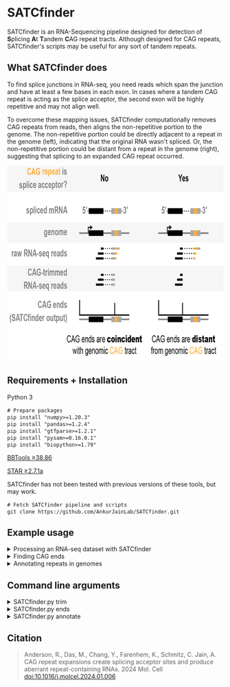 # SATCfinder
SATCfinder is an RNA-Sequencing pipeline designed for detection of **S**plicing **A**t **T**andem **C**AG repeat tracts. 
Although designed for CAG repeats, SATCfinder's scripts may be useful for any sort of tandem repeats. 

## What SATCfinder does
To find splice junctions in RNA-seq, you need reads which span the junction and have at least a few bases in each exon. 
In cases where a tandem CAG repeat is acting as the splice acceptor, the second exon will be highly repetitive and may 
not align well.

To overcome these mapping issues, SATCfinder computationally removes CAG repeats from reads, then aligns the non-repetitive portion to
the genome. The non-repetitive portion could be directly adjacent to a repeat in the genome (left), indicating that the
original RNA wasn't spliced. Or, the non-repetitive portion could be distant from a repeat in the genome (right),
 suggesting that splicing to an expanded CAG repeat occurred.

<img src="SATCfinder_conceptual.png" height="456" width="800">
 
## Requirements + Installation
Python 3
```
# Prepare packages
pip install "numpy>=1.20.3"
pip install "pandas>=1.2.4"
pip install "gtfparse>=1.2.1"
pip install "pysam>=0.16.0.1"
pip install "biopython>=1.79"
```

[BBTools ≥38.86](https://sourceforge.net/projects/bbmap/)

[STAR ≥2.7.1a](https://github.com/alexdobin/STAR)

SATCfinder has not been tested with previous versions of these tools, but may work.
```
# Fetch SATCfinder pipeline and scripts
git clone https://github.com/AnkurJainLab/SATCfinder.git
```

## Example usage
<details>
<summary>Processing an RNA-seq dataset with SATCfinder</summary>
The SATCfinder pipeline (SATCfinder.sh) takes raw FASTQ reads, trims repeats, removes adapters, and outputs an
aligned BAM file. A sample HEK293 dataset is provided to test that the pipeline is working properly on your system.

To begin, edit SATCfinder.sh to define variables (such as the raw inputs files and name for output files) and 
paths (e.g. for your installation of bbtools and STAR genome directory).

For the example dataset:
```
# Run SATCfinder.sh.
./SATCfinder.sh

# Check read selection by bbduk:
zcat HEK-test_bbduk_cutadapt_1.fastq.gz | wc -l
# Expected: 7760 lines = 1940 reads per mate

# Check read trimming:
zcat HEK-test.sam.gz | wc -l
#Expected: 3462 lines (mate pairs+headers)

# How many trimmed reads were mapped?
samtools view HEK-test_selected.bam -c
# Expected: 2081 lines (single repeat-trimmed mates)
```
</details>

<details>
<summary>Finding CAG ends</summary>
After trimming and alignment, we can find the CAG ends.

Example IGV output for the sample dataset, looking at gene _NONO_ (chrX:71296782-71297103), which has a small
CAG repeat. 

<img src="SATCfinder_output_IGV.png" height="202" width="620">

To find CAG ends for this region:
```
./SATCfinder.py ends 
--inBAM HEK-test_selected.bam 
--outTSV HEK-test_selected_NONO_chrX:71296782-71297103.tsv 
--region chrX:71296782-71297103 
--strand +
```
Examining the output TSV, we find 13 CAG ends at the repeat:

<img src="SATCfinder_read_ends_count.png" height="270" width="212">

If these CAG ends were reflective of splicing, we'd expect:
1. The CAG ends map far from the repeat tract (human introns are typically >50 bp).
2. The CAG ends align at an upstream site which resembles a 5' splice site. After trimming, we expect the
CAG ends to align with at the last base of the exon, or at the "G" of the 'G|GT" in the sequence logo. Minor
variations in CAG end position (typically a multiple of 3 bases) can be seen if the exon terminates in a CAG
or the repeat has interruptions.

<img src="SATCfinder_5ss_motif.png" height="187" width="279">
</details>



<details>
<summary>Annotating repeats in genomes</summary>

During development of SATCfinder, it was useful to have a strand-aware list of genes with repeats annotated by feature 
level (gene, exon, intron). The SATCfinder annotate script finds all features in the provided genome and 
assigns repeats to them. For example, to annotate features with 3 or more CAG repeats (but *not* CTG repeats) 
in the human genome:

```
./SATCfinder.py annotate
--inFASTAfile hg38.fa
--inGTFfile Homo_sapiens.GRCh38.93.canonical.gtf
--outFile CAG_repeats.gz
--minRepeats 3
--repeatSequence CAG
```

The output of this script is a table with columns:
```
chr: chromosome
name: name or ID of gene in GTF
id: index
type: feature type (gene, exon, intron, intergene, ...)
featureStart: left-most base of feature
featureEnd: right-most base of feature
strand: +/-
repeatStart: left-most base of repeat, regardless of strand. Note that repeatEnd is not defined
             but can be calculated as repeatStart+(repeatLength*len(repeatMotif))
repeatLength: number of uninterrupted repeats
featureNumber: exon or intron number, depending on feature type
transcript: transcript ID 
```

**Note:** the annotation file contains at least one entry for every feature but may contain more. At minimum,
every feature is included without repeat annotations, to allow comparison of features with and without 
repeats. Also, every feature with more than one repeat is duplicated, because a single feature may have 
multiple repeat tracts.

</details>


## Command line arguments
<details>
<summary>SATCfinder.py trim</summary>

```
usage: SATCfinder.py trim [-h] --inFASTQ1 x [--inFASTQ2 x] --outSAM x [--note x] --minRepeats x [--UMIlength x] [--minTrimmedLength x]
                       --repeatSequence x [--outLog x] [--keepAllReads]
                   
  --inFASTQ1 x          Path to input read1 fastq file (gzipped)
  --inFASTQ2 x          (optional) Path to input read2 fastq file (gzipped)
  --outSAM x            Path to output SAM file (gzipped)
  --note x              (optional) Note (e.g. dataset ID) to save in read tags. Will be saved with every read, soshould be short and
                        only contain alphanumeric characters.
  --minRepeats x        Minimum # of repeats to strip from reads
  --UMIlength x         Length of UMI (barcode) present, assumed to be first bases in read1
  --minTrimmedLength x  Minimum length of read after trimming needed to output
  --repeatSequence x    Forward repeat to strip from reads. Reverse complement is also searched. Degenerate IUPAC bases [RYSWKMBDHVN]
                        are accepted.
  --outLog x            (optional) Path to save trimming log file
  --keepAllReads        (flag) If present, output all reads to SAM file,even those without repeats.
```
</details>

<details>
<summary>SATCfinder.py ends</summary>

```
usage: SATCfinder.py ends [-h] --inBAM x --outTSV x --region x --strand x [--minRepeats x] [--ignoreSecondary] [--ignoreMultimapping]

  --inBAM x             Input BAM file to search for trimmed ends. The BAM file should have been processed by SATCfinder (e.g. it
                        should have SAM attributes tL/aL to indicate the number of repeatstrimmed), and must be indexed.
  --outTSV x            Output TSV file.
  --region x            Chromosome region to process, for example: chr4:3073876-3075876
  --strand x            Strand of target region
  --minRepeats x        Minimum # of repeats required to output. Default 3
  --ignoreSecondary     If present, ignore secondary alignments of multimapping reads, but include primary alignments.
  --ignoreMultimapping  If present, ignore all multimapping reads.
```
</details>


<details>
<summary>SATCfinder.py annotate</summary>

```
usage: SATCfinder.py annotate [-h] --inFASTAfile x --inGTFfile x --outFile x --minRepeats x --repeatSequence x

  --inFASTAfile x     Path to genome FASTA file
  --inGTFfile x       Path to genome annotation file (GTF format)
  --outFile x         File path to save output dataframe
  --minRepeats x      Minimum # of times sequence must be repeated without interruption
  --repeatSequence x  Forward repeat to find in genome. Reverse complement is also searched. Degenerate IUPAC bases [RYSWKMBDHVN] are
                      accepted but may significantly increase runtime
```
</details>



## Citation
> Anderson, R., Das, M., Chang, Y., Farenhem, K., Schmitz, C. Jain, A.
> CAG repeat expansions create splicing acceptor sites and produce aberrant repeat-containing RNAs. 
> 2024 Mol. Cell [doi:10.1016/j.molcel.2024.01.006](https://doi.org/10.1016/j.molcel.2024.01.006)
